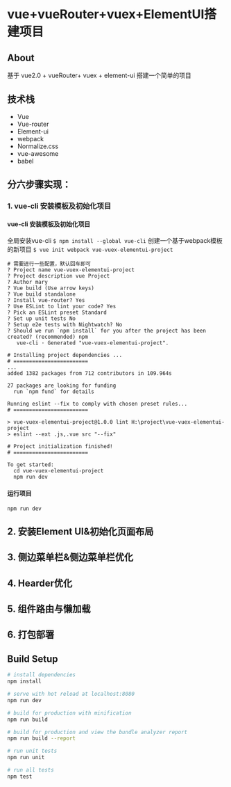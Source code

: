 # vue+vueRouter+vuex+ElementUI搭建项目

## About
基于 vue2.0 + vueRouter+ vuex + element-ui 搭建一个简单的项目

## 技术栈   
  *   Vue
  *   Vue-router
  *   Element-ui
  *   webpack
  *   Normalize.css
  *   vue-awesome
  *   babel
## 分六步骤实现：
### 1. vue-cli 安装模板及初始化项目
#### vue-cli 安装模板及初始化项目
全局安装vue-cli
`$ npm install --global vue-cli`
创建一个基于webpack模板的新项目
`$ vue init webpack vue-vuex-elementui-project`
```
# 需要进行一些配置，默认回车即可
? Project name vue-vuex-elementui-project
? Project description vue Project
? Author mary
? Vue build (Use arrow keys)
? Vue build standalone
? Install vue-router? Yes
? Use ESLint to lint your code? Yes
? Pick an ESLint preset Standard
? Set up unit tests No
? Setup e2e tests with Nightwatch? No
? Should we run `npm install` for you after the project has been created? (recommended) npm
   vue-cli · Generated "vue-vuex-elementui-project".

# Installing project dependencies ...
# ========================
...
added 1382 packages from 712 contributors in 109.964s

27 packages are looking for funding
  run `npm fund` for details

Running eslint --fix to comply with chosen preset rules...
# ========================

> vue-vuex-elementui-project@1.0.0 lint H:\project\vue-vuex-elementui-project
> eslint --ext .js,.vue src "--fix"

# Project initialization finished!
# ========================

To get started:
  cd vue-vuex-elementui-project
  npm run dev
```
#### 运行项目
`npm run dev`   

## 2. 安装Element UI&初始化页面布局
## 3. 侧边菜单栏&侧边菜单栏优化
## 4. Hearder优化
## 5. 组件路由与懒加载
## 6. 打包部署
## Build Setup

``` bash
# install dependencies
npm install

# serve with hot reload at localhost:8080
npm run dev

# build for production with minification
npm run build

# build for production and view the bundle analyzer report
npm run build --report

# run unit tests
npm run unit

# run all tests
npm test
```


